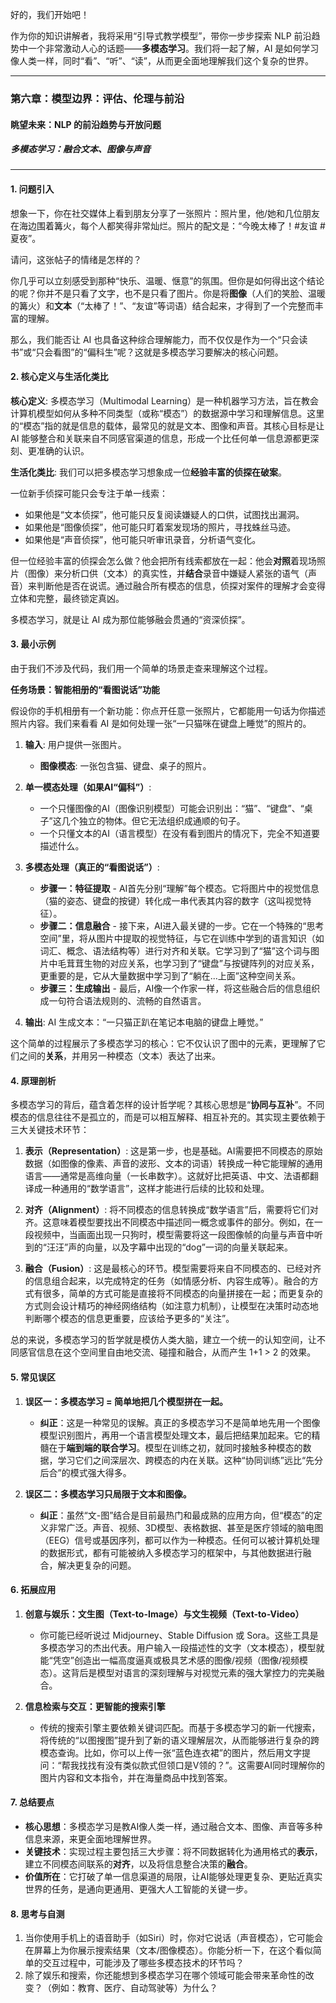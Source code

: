 好的，我们开始吧！

作为你的知识讲解者，我将采用“引导式教学模型”，带你一步步探索 NLP 前沿趋势中一个非常激动人心的话题——**多模态学习**。我们将一起了解，AI 是如何学习像人类一样，同时“看”、“听”、“读”，从而更全面地理解我们这个复杂的世界。

***

### 第六章：模型边界：评估、伦理与前沿
#### 眺望未来：NLP 的前沿趋势与开放问题
##### **多模态学习：融合文本、图像与声音**

---

#### 1. 问题引入

想象一下，你在社交媒体上看到朋友分享了一张照片：照片里，他/她和几位朋友在海边围着篝火，每个人都笑得非常灿烂。照片的配文是：“今晚太棒了！#友谊 #夏夜”。

请问，这张帖子的情绪是怎样的？

你几乎可以立刻感受到那种“快乐、温暖、惬意”的氛围。但你是如何得出这个结论的呢？你并不是只看了文字，也不是只看了图片。你是将**图像**（人们的笑脸、温暖的篝火）和**文本**（“太棒了！”、“友谊”等词语）结合起来，才得到了一个完整而丰富的理解。

那么，我们能否让 AI 也具备这种综合理解能力，而不仅仅是作为一个“只会读书”或“只会看图”的“偏科生”呢？这就是多模态学习要解决的核心问题。

#### 2. 核心定义与生活化类比

**核心定义**:
多模态学习（Multimodal Learning）是一种机器学习方法，旨在教会计算机模型如何从多种不同类型（或称“模态”）的数据源中学习和理解信息。这里的“模态”指的就是信息的载体，最常见的就是文本、图像和声音。其核心目标是让 AI 能够整合和关联来自不同感官渠道的信息，形成一个比任何单一信息源都更深刻、更准确的认识。

**生活化类比**:
我们可以把多模态学习想象成一位**经验丰富的侦探在破案**。

一位新手侦探可能只会专注于单一线索：
*   如果他是“文本侦探”，他可能只反复阅读嫌疑人的口供，试图找出漏洞。
*   如果他是“图像侦探”，他可能只盯着案发现场的照片，寻找蛛丝马迹。
*   如果他是“声音侦探”，他可能只听审讯录音，分析语气变化。

但一位经验丰富的侦探会怎么做？他会把所有线索都放在一起：他会**对照**着现场照片（图像）来分析口供（文本）的真实性，并**结合**录音中嫌疑人紧张的语气（声音）来判断他是否在说谎。通过融合所有模态的信息，侦探对案件的理解才会变得立体和完整，最终锁定真凶。

多模态学习，就是让 AI 成为那位能够融会贯通的“资深侦探”。

#### 3. 最小示例

由于我们不涉及代码，我们用一个简单的场景走查来理解这个过程。

**任务场景：智能相册的“看图说话”功能**

假设你的手机相册有一个新功能：你点开任意一张照片，它都能用一句话为你描述照片内容。我们来看看 AI 是如何处理一张“一只猫咪在键盘上睡觉”的照片的。

1.  **输入**: 用户提供一张图片。
    *   **图像模态**: 一张包含猫、键盘、桌子的照片。

2.  **单一模态处理（如果AI“偏科”）**:
    *   一个只懂图像的AI（图像识别模型）可能会识别出：“猫”、“键盘”、“桌子”这几个独立的物体。但它无法组织成通顺的句子。
    *   一个只懂文本的AI（语言模型）在没有看到图片的情况下，完全不知道要描述什么。

3.  **多模态处理（真正的“看图说话”）**:
    *   **步骤一：特征提取** - AI首先分别“理解”每个模态。它将图片中的视觉信息（猫的姿态、键盘的按键）转化成一串代表其内容的数字（这叫视觉特征）。
    *   **步骤二：信息融合** - 接下来，AI进入最关键的一步。它在一个特殊的“思考空间”里，将从图片中提取的视觉特征，与它在训练中学到的语言知识（如词汇、概念、语法结构等）进行对齐和关联。它学习到了“猫”这个词与图片中毛茸茸生物的对应关系，也学习到了“键盘”与按键阵列的对应关系，更重要的是，它从大量数据中学习到了“躺在...上面”这种空间关系。
    *   **步骤三：生成输出** - 最后，AI像一个作家一样，将这些融合后的信息组织成一句符合语法规则的、流畅的自然语言。

4.  **输出**: AI 生成文本：“一只猫正趴在笔记本电脑的键盘上睡觉。”

这个简单的过程展示了多模态学习的核心：它不仅认识了图中的元素，更理解了它们之间的**关系**，并用另一种模态（文本）表达了出来。

#### 4. 原理剖析

多模态学习的背后，蕴含着怎样的设计哲学呢？其核心思想是“**协同与互补**”。不同模态的信息往往不是孤立的，而是可以相互解释、相互补充的。其实现主要依赖于三大关键技术环节：

1.  **表示（Representation）**: 这是第一步，也是基础。AI需要把不同模态的原始数据（如图像的像素、声音的波形、文本的词语）转换成一种它能理解的通用语言——通常是高维向量（一长串数字）。这就好比把英语、中文、法语都翻译成一种通用的“数学语言”，这样才能进行后续的比较和处理。

2.  **对齐（Alignment）**: 将不同模态的信息转换成“数学语言”后，需要将它们对齐。这意味着模型要找出不同模态中描述同一概念或事件的部分。例如，在一段视频中，当画面出现一只狗时，模型需要将这一段图像帧的向量与声音中听到的“汪汪”声的向量，以及字幕中出现的“dog”一词的向量关联起来。

3.  **融合（Fusion）**: 这是最核心的环节。模型需要将来自不同模态的、已经对齐的信息组合起来，以完成特定的任务（如情感分析、内容生成等）。融合的方式有很多，简单的方式可能是直接将不同模态的向量拼接在一起；而更复杂的方式则会设计精巧的神经网络结构（如注意力机制），让模型在决策时动态地判断哪个模态的信息更重要，应该给予更多的“关注”。

总的来说，多模态学习的哲学就是模仿人类大脑，建立一个统一的认知空间，让不同感官信息在这个空间里自由地交流、碰撞和融合，从而产生 1+1 > 2 的效果。

#### 5. 常见误区

1.  **误区一：多模态学习 = 简单地把几个模型拼在一起。**
    *   **纠正**：这是一种常见的误解。真正的多模态学习不是简单地先用一个图像模型识别图片，再用一个语言模型处理文本，最后把结果加起来。它的精髓在于**端到端的联合学习**。模型在训练之初，就同时接触多种模态的数据，学习它们之间深层次、跨模态的内在关联。这种“协同训练”远比“先分后合”的模式强大得多。

2.  **误区二：多模态学习只局限于文本和图像。**
    *   **纠正**：虽然“文-图”结合是目前最热门和最成熟的应用方向，但“模态”的定义非常广泛。声音、视频、3D模型、表格数据、甚至是医疗领域的脑电图（EEG）信号或基因序列，都可以作为一种模态。任何可以被计算机处理的数据形式，都有可能被纳入多模态学习的框架中，与其他数据进行融合，解决更复杂的问题。

#### 6. 拓展应用

1.  **创意与娱乐：文生图（Text-to-Image）与文生视频（Text-to-Video）**
    *   你可能已经听说过 Midjourney、Stable Diffusion 或 Sora。这些工具是多模态学习的杰出代表。用户输入一段描述性的文字（文本模态），模型就能“凭空”创造出一幅高度逼真或极具艺术感的图像/视频（图像/视频模态）。这背后是模型对语言的深刻理解与对视觉元素的强大掌控力的完美融合。

2.  **信息检索与交互：更智能的搜索引擎**
    *   传统的搜索引擎主要依赖关键词匹配。而基于多模态学习的新一代搜索，将传统的“以图搜图”提升到了新的语义理解层次，从而能够进行复杂的跨模态查询。比如，你可以上传一张“蓝色连衣裙”的图片，然后用文字提问：“帮我找找有没有类似款式但领口是V领的？”。这需要AI同时理解你的图片内容和文本指令，并在海量商品中找到答案。

#### 7. 总结要点

*   **核心思想**：多模态学习是教AI像人类一样，通过融合文本、图像、声音等多种信息来源，来更全面地理解世界。
*   **关键技术**：实现过程主要包括三大步骤：将不同数据转化为通用格式的**表示**，建立不同模态间联系的**对齐**，以及将信息整合决策的**融合**。
*   **价值所在**：它打破了单一信息渠道的局限，让AI能够处理更复杂、更贴近真实世界的任务，是通向更通用、更强大人工智能的关键一步。

#### 8. 思考与自测

1.  当你使用手机上的语音助手（如Siri）时，你对它说话（声音模态），它可能会在屏幕上为你展示搜索结果（文本/图像模态）。你能分析一下，在这个看似简单的交互过程中，可能涉及了哪些多模态技术的环节吗？
2.  除了娱乐和搜索，你还能想到多模态学习在哪个领域可能会带来革命性的改变？（例如：教育、医疗、自动驾驶等）为什么？